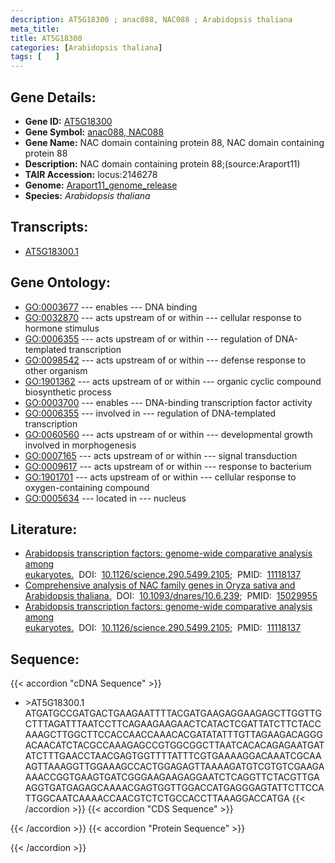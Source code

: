 ```yaml
---
description: AT5G18300 ; anac088, NAC088 ; Arabidopsis thaliana
meta_title:
title: AT5G18300
categories: [Arabidopsis thaliana]
tags: [   ]
---
```


## Gene Details:
- **Gene ID:** [AT5G18300](https://www.arabidopsis.org/locus?name=AT5G18300)
- **Gene Symbol:** <u>anac088, NAC088</u>
- **Gene Name:** NAC domain containing protein 88, NAC domain containing protein 88
- **Description:**   NAC domain containing protein 88;(source:Araport11)
- **TAIR Accession:** locus:2146278
- **Genome:** [Araport11_genome_release](https://www.arabidopsis.org/download/list?dir=Genes%2FAraport11_genome_release)
- **Species:** *Arabidopsis thaliana*

## Transcripts:
   -  [AT5G18300.1](https://www.arabidopsis.org/gene?name=AT5G18300.1)
## Gene Ontology:
   - [GO:0003677](https://amigo.geneontology.org/amigo/term/GO:0003677)&nbsp;---&nbsp;enables&nbsp;---&nbsp;DNA binding
   - [GO:0032870](https://amigo.geneontology.org/amigo/term/GO:0032870)&nbsp;---&nbsp;acts upstream of or within&nbsp;---&nbsp;cellular response to hormone stimulus
   - [GO:0006355](https://amigo.geneontology.org/amigo/term/GO:0006355)&nbsp;---&nbsp;acts upstream of or within&nbsp;---&nbsp;regulation of DNA-templated transcription
   - [GO:0098542](https://amigo.geneontology.org/amigo/term/GO:0098542)&nbsp;---&nbsp;acts upstream of or within&nbsp;---&nbsp;defense response to other organism
   - [GO:1901362](https://amigo.geneontology.org/amigo/term/GO:1901362)&nbsp;---&nbsp;acts upstream of or within&nbsp;---&nbsp;organic cyclic compound biosynthetic process
   - [GO:0003700](https://amigo.geneontology.org/amigo/term/GO:0003700)&nbsp;---&nbsp;enables&nbsp;---&nbsp;DNA-binding transcription factor activity
   - [GO:0006355](https://amigo.geneontology.org/amigo/term/GO:0006355)&nbsp;---&nbsp;involved in&nbsp;---&nbsp;regulation of DNA-templated transcription
   - [GO:0060560](https://amigo.geneontology.org/amigo/term/GO:0060560)&nbsp;---&nbsp;acts upstream of or within&nbsp;---&nbsp;developmental growth involved in morphogenesis
   - [GO:0007165](https://amigo.geneontology.org/amigo/term/GO:0007165)&nbsp;---&nbsp;acts upstream of or within&nbsp;---&nbsp;signal transduction
   - [GO:0009617](https://amigo.geneontology.org/amigo/term/GO:0009617)&nbsp;---&nbsp;acts upstream of or within&nbsp;---&nbsp;response to bacterium
   - [GO:1901701](https://amigo.geneontology.org/amigo/term/GO:1901701)&nbsp;---&nbsp;acts upstream of or within&nbsp;---&nbsp;cellular response to oxygen-containing compound
   - [GO:0005634](https://amigo.geneontology.org/amigo/term/GO:0005634)&nbsp;---&nbsp;located in&nbsp;---&nbsp;nucleus
## Literature:
   - [Arabidopsis transcription factors: genome-wide comparative analysis among  eukaryotes.](https://www.doi.org/10.1126/science.290.5499.2105)&nbsp;&nbsp;DOI:&nbsp;&nbsp;[10.1126/science.290.5499.2105](https://www.doi.org/10.1126/science.290.5499.2105);&nbsp;&nbsp;PMID:&nbsp;&nbsp;[11118137](https://pubmed.ncbi.nlm.nih.gov/11118137/)
   - [Comprehensive analysis of NAC family genes in Oryza sativa and Arabidopsis  thaliana.](https://www.doi.org/10.1093/dnares/10.6.239)&nbsp;&nbsp;DOI:&nbsp;&nbsp;[10.1093/dnares/10.6.239](https://www.doi.org/10.1093/dnares/10.6.239);&nbsp;&nbsp;PMID:&nbsp;&nbsp;[15029955](https://pubmed.ncbi.nlm.nih.gov/15029955/)
   - [Arabidopsis transcription factors: genome-wide comparative analysis among  eukaryotes.](https://www.doi.org/10.1126/science.290.5499.2105)&nbsp;&nbsp;DOI:&nbsp;&nbsp;[10.1126/science.290.5499.2105](https://www.doi.org/10.1126/science.290.5499.2105);&nbsp;&nbsp;PMID:&nbsp;&nbsp;[11118137](https://pubmed.ncbi.nlm.nih.gov/11118137/)
## Sequence:
{{< accordion "cDNA Sequence" >}}
- \>AT5G18300.1
ATGATGCCGATGACTGAAGAATTTTACGATGAAGAGGAAGAGCTTGGTTGCTTTAGATTTAATCCTTCAGAAGAAGAACTCATACTCGATTATCTTCTACCAAAGCTTGGCTTCCACCAACCAAACACGATATATTTGTTAGAAGACAGGGACAACATCTACGCCAAAGAGCCGTGGCGGCTTAATCACACAGAGAATGATATCTTTGAACCTAACGAGTGGTTTTATTTCGTGAAAAGGACAAATCGCAAAGTTAAAGGTTGGAAAGCCACTGGAGAGTTAAAAGATGTCGTGTCGAAGAAAACCGGTGAAGTGATCGGGAAGAAGAGGAATCTCAGGTTCTACGTTGAAGGTGATGAGAGCAAAACGAGTGGTTGGACCATGAGGGAGTATTCTTCCATTGGCAATCAAAACCAACGTCTCTGCCACCTTAAAGGACCATGA
{{< /accordion >}}
{{< accordion "CDS Sequence" >}}

{{< /accordion >}}
{{< accordion "Protein Sequence" >}}

{{< /accordion >}}
